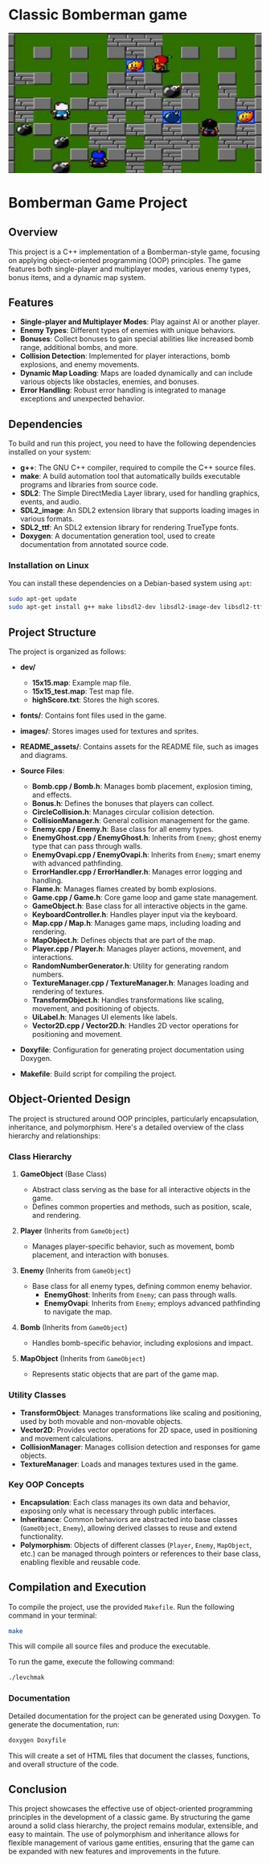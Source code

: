 # Classic Bomberman game
![This is an image](/src/assets/README_assets/readme_bomber.png)
# Bomberman Game Project

## Overview

This project is a C++ implementation of a Bomberman-style game, focusing on applying object-oriented programming (OOP) principles. The game features both single-player and multiplayer modes, various enemy types, bonus items, and a dynamic map system.

## Features

- **Single-player and Multiplayer Modes**: Play against AI or another player.
- **Enemy Types**: Different types of enemies with unique behaviors.
- **Bonuses**: Collect bonuses to gain special abilities like increased bomb range, additional bombs, and more.
- **Collision Detection**: Implemented for player interactions, bomb explosions, and enemy movements.
- **Dynamic Map Loading**: Maps are loaded dynamically and can include various objects like obstacles, enemies, and bonuses.
- **Error Handling**: Robust error handling is integrated to manage exceptions and unexpected behavior.


## Dependencies

To build and run this project, you need to have the following dependencies installed on your system:

- **g++**: The GNU C++ compiler, required to compile the C++ source files.
- **make**: A build automation tool that automatically builds executable programs and libraries from source code.
- **SDL2**: The Simple DirectMedia Layer library, used for handling graphics, events, and audio.
- **SDL2_image**: An SDL2 extension library that supports loading images in various formats.
- **SDL2_ttf**: An SDL2 extension library for rendering TrueType fonts.
- **Doxygen**: A documentation generation tool, used to create documentation from annotated source code.

### Installation on Linux

You can install these dependencies on a Debian-based system using `apt`:

```bash
sudo apt-get update
sudo apt-get install g++ make libsdl2-dev libsdl2-image-dev libsdl2-ttf-dev doxygen
```

## Project Structure

The project is organized as follows:

- **dev/**
    - **15x15.map**: Example map file.
    - **15x15_test.map**: Test map file.
    - **highScore.txt**: Stores the high scores.

- **fonts/**: Contains font files used in the game.

- **images/**: Stores images used for textures and sprites.

- **README_assets/**: Contains assets for the README file, such as images and diagrams.

- **Source Files**:
    - **Bomb.cpp / Bomb.h**: Manages bomb placement, explosion timing, and effects.
    - **Bonus.h**: Defines the bonuses that players can collect.
    - **CircleCollision.h**: Manages circular collision detection.
    - **CollisionManager.h**: General collision management for the game.
    - **Enemy.cpp / Enemy.h**: Base class for all enemy types.
    - **EnemyGhost.cpp / EnemyGhost.h**: Inherits from `Enemy`; ghost enemy type that can pass through walls.
    - **EnemyOvapi.cpp / EnemyOvapi.h**: Inherits from `Enemy`; smart enemy with advanced pathfinding.
    - **ErrorHandler.cpp / ErrorHandler.h**: Manages error logging and handling.
    - **Flame.h**: Manages flames created by bomb explosions.
    - **Game.cpp / Game.h**: Core game loop and game state management.
    - **GameObject.h**: Base class for all interactive objects in the game.
    - **KeyboardController.h**: Handles player input via the keyboard.
    - **Map.cpp / Map.h**: Manages game maps, including loading and rendering.
    - **MapObject.h**: Defines objects that are part of the map.
    - **Player.cpp / Player.h**: Manages player actions, movement, and interactions.
    - **RandomNumberGenerator.h**: Utility for generating random numbers.
    - **TextureManager.cpp / TextureManager.h**: Manages loading and rendering of textures.
    - **TransformObject.h**: Handles transformations like scaling, movement, and positioning of objects.
    - **UiLabel.h**: Manages UI elements like labels.
    - **Vector2D.cpp / Vector2D.h**: Handles 2D vector operations for positioning and movement.

- **Doxyfile**: Configuration for generating project documentation using Doxygen.

- **Makefile**: Build script for compiling the project.

## Object-Oriented Design

The project is structured around OOP principles, particularly encapsulation, inheritance, and polymorphism. Here's a detailed overview of the class hierarchy and relationships:

### Class Hierarchy

1. **GameObject** (Base Class)
    - Abstract class serving as the base for all interactive objects in the game.
    - Defines common properties and methods, such as position, scale, and rendering.

2. **Player** (Inherits from `GameObject`)
    - Manages player-specific behavior, such as movement, bomb placement, and interaction with bonuses.

3. **Enemy** (Inherits from `GameObject`)
    - Base class for all enemy types, defining common enemy behavior.
        - **EnemyGhost**: Inherits from `Enemy`; can pass through walls.
        - **EnemyOvapi**: Inherits from `Enemy`; employs advanced pathfinding to navigate the map.

4. **Bomb** (Inherits from `GameObject`)
    - Handles bomb-specific behavior, including explosions and impact.

5. **MapObject** (Inherits from `GameObject`)
    - Represents static objects that are part of the game map.

### Utility Classes

- **TransformObject**: Manages transformations like scaling and positioning, used by both movable and non-movable objects.
- **Vector2D**: Provides vector operations for 2D space, used in positioning and movement calculations.
- **CollisionManager**: Manages collision detection and responses for game objects.
- **TextureManager**: Loads and manages textures used in the game.

### Key OOP Concepts

- **Encapsulation**: Each class manages its own data and behavior, exposing only what is necessary through public interfaces.
- **Inheritance**: Common behaviors are abstracted into base classes (`GameObject`, `Enemy`), allowing derived classes to reuse and extend functionality.
- **Polymorphism**: Objects of different classes (`Player`, `Enemy`, `MapObject`, etc.) can be managed through pointers or references to their base class, enabling flexible and reusable code.

## Compilation and Execution

To compile the project, use the provided `Makefile`. Run the following command in your terminal:

```bash
make
```
This will compile all source files and produce the executable.

To run the game, execute the following command:
```bash
./levchmak
```

### Documentation

Detailed documentation for the project can be generated using Doxygen. To generate the documentation, run:

```bash
doxygen Doxyfile
```
This will create a set of HTML files that document the classes, functions, and overall structure of the code.


## Conclusion

This project showcases the effective use of object-oriented programming principles in the development of a classic game. By structuring the game around a solid class hierarchy, the project remains modular, extensible, and easy to maintain. The use of polymorphism and inheritance allows for flexible management of various game entities, ensuring that the game can be expanded with new features and improvements in the future.